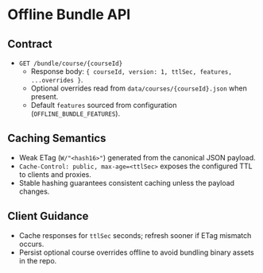 # Offline Bundle API

## Contract
- `GET /bundle/course/{courseId}`
  - Response body: `{ courseId, version: 1, ttlSec, features, ...overrides }`.
  - Optional overrides read from `data/courses/{courseId}.json` when present.
  - Default `features` sourced from configuration (`OFFLINE_BUNDLE_FEATURES`).

## Caching Semantics
- Weak ETag (`W/"<hash16>"`) generated from the canonical JSON payload.
- `Cache-Control: public, max-age=<ttlSec>` exposes the configured TTL to clients and proxies.
- Stable hashing guarantees consistent caching unless the payload changes.

## Client Guidance
- Cache responses for `ttlSec` seconds; refresh sooner if ETag mismatch occurs.
- Persist optional course overrides offline to avoid bundling binary assets in the repo.
